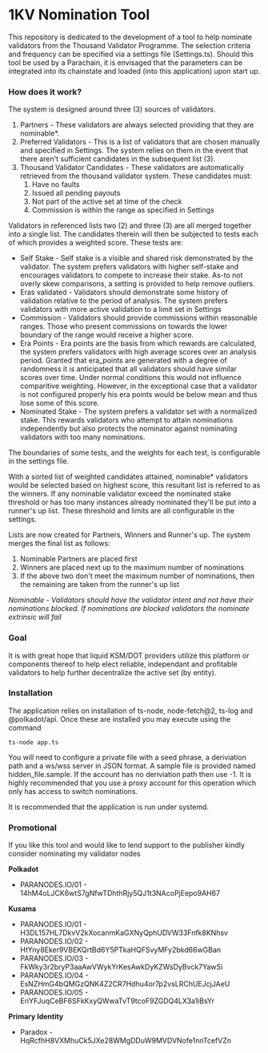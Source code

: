 # 1KV Nomination Tool
<p>
This repository is dedicated to the development of a tool to help nominate validators from the Thousand Validator Programme.  The selection criteria and frequency can be specified via a settings file (Settings.ts).  Should this tool be used by a Parachain, it is envisaged that the parameters can be integrated into its chainstate and loaded (into this application) upon start up.
</p>
<h3>
How does it work?
</h3>
<p>
The system is designed around three (3) sources of validators.
  <ol>
    <li> Partners - These validators are always selected providing that they are nominable*.</li>
    <li> Preferred Validators - This is a list of validators that are chosen manually and specified in Settings.  The system relies on them in the event that there aren't sufficient candidates in the subsequent list (3).</li>
    <li> Thousand Validator Candidates - These validators are automatically retrieved from the thousand validator system.  
      These candidates must:
      <ol>
        <li>Have no faults</li>
        <li>Issued all pending payouts</li>
        <li>Not part of the active set at time of the check</li>
        <li>Commission is within the range as specified in Settings</li>
      </ol>
    </li>
    </oL>

  Validators in referenced lists two (2) and three (3) are all merged together into a single list.  The candidates therein will then be subjected to tests each of which provides a weighted score.  These tests are:
  
  <ul>
  <li>Self Stake - Self stake is a visible and shared risk demonstrated by the validator.  The system prefers validators with higher self-stake and encourages validators to compete to increase their stake. As-to not overly skew comparisons, a setting is provided to help remove outliers.</li>
  <li>Eras validated - Validators should demonstrate some history of validation relative to the period of analysis.  The system prefers validators with more active validation to a limit set in Settings</li>
  <li>
    Commission - Validators should provide commissions within reasonable ranges.  Those who present commissions on towards the lower boundary of the range would receive a higher score.
  </li>
  <li>
    Era Points - Era points are the basis from which rewards are calculated, the system prefers validators with high average scores over an analysis period.  Granted that era_points are generated with a degree of randomness it is anticipated that all validators should have similar scores over time.  Under normal conditions this would not influence comparitive weighting.  However, in the exceptional case that a validator is not configured properly his era points would be below mean and thus lose some of this score.
    </li>
  <li>
    Nominated Stake - The system prefers a validator set with a normalized stake.  This rewards validators who attempt to attain nominations independently but also protects the nominator against nominating validators with too many nominations. 
  </li>
  </ul>
  The boundaries of some tests, and the weights for each test, is configurable in the settings file.
</p>
<p>
With a sorted list of weighted candidates attained, nominable* validators would be selected based on highest score, this resultant list is referred to as the winners.  If any nominable validator exceed the nominated stake threshold or has too many instances already nominated they'll be put into a runner's up list.  These threshold and limits are all configurable in the settings.
</p>
<p>
Lists are now created for Partners, Winners and Runner's up.  The system merges the final list as follows:
  <ol>
    <li> Nominable Partners are placed first</li>
    <li> Winners are placed next up to the maximum number of nominations</li>
    <li> If the above two don't meet the maximum number of nominations, then the remaining are taken from the runner's up list</li>
    </ol>
</p>
<p>
  <i>Nominable - Validators should have the validator intent and not have their nominations blocked.  If nominations are blocked validators the nominate extrinsic will fail</i>
  </p>
  
<h3>Goal</h3>
<p>It is with great hope that liquid KSM/DOT providers utilize this platform or components thereof to help elect reliable, independant and profitable validators to help further decentralize the active set (by entity).  
</p>

<h3>Installation</h3>
<p>The application relies on installation of ts-node, node-fetch@2, ts-log and @polkadot/api.  Once these are installed you may execute using the command

<code>ts-node app.ts</code>

<p>You will need to configure a private file with a seed phrase, a deriviation path and a ws/wss server in JSON format.  A sample file is provided named hidden_file.sample.  If the account has no deriviation path then use -1.  It is highly recommended that you use a
proxy account for this operation which only has access to switch nominations.
</p>

It is recommended that the application is run under systemd.
</p>

<h3>Promotional</h3>

<p>If you like this tool and would like to lend support to the publisher kindly consider nominating my validator nodes

<b>Polkadot</b>
  <ul><li>PARANODES.IO/01 - 14hM4oLJCK6wtS7gNfwTDhthRjy5QJ1t3NAcoPjEepo9AH67</li></ul>

 <b>Kusama</b> 
 <ul>
    <li>PARANODES.IO/01 - H3DL157HL7DkvV2kXocanmKaGXNyQphUDVW33Fnfk8KNhsv</li>
    <li>PARANODES.IO/02 - HtYny8Eker9VBEKQrtBd6Y5PTkaHQFSvyMFy2bkd66wGBan</li>
    <li>PARANODES.IO/03 - FkWky3r2bryP3aaAwVWykYrKesAwkDyKZWsDyBvck7YawSi</li>
    <li>PARANODES.IO/04 - EsNZHmG4bQMGzQNK4Z2CR7Hdhu4or7p2vsLRChUEJcjJAeU</li>
    <li>PARANODES.IO/05 - EriYFJuqCeBF6SFkKxyQWwaTvT9tcoF9ZGDQ4LX3a1iBsYr</li>
 </ul>
</p>
 
<p>
<b>Primary Identity</b>
<ul><li>Paradox - HqRcfhH8VXMhuCk5JXe28WMgDDuW9MVDVNofe1nnTcefVZn</li></ul></p>
